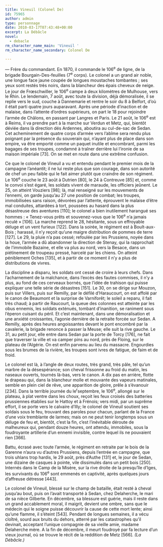```yaml
---
title: Vineuil (Colonel De)
id: 75965
author: admin
type: personnage
date: 2010-03-17T07:43:48+00:00
excerpt: La Débâcle
novel:
  - debacle
rm_character_name_main: 'Vineuil '
rm_character_name_secondary: Colonel De

---
```

— Frère du commandant. En 1870, il commande le 106<sup>e</sup> de ligne, de la brigade Bourgain-Des-feuilles (7<sup>e</sup> corps). Le colonel a un grand air noble, une longue face jaune coupée de longues moustaches tombantes ; ses yeux sont restés très noirs, dans la blancheur des épais cheveux de neige. Le jour de Frœschwiller, le 106<sup>e</sup> campe à deux kilomètres de Mulhouse, vers le Rhin. Le lendemain, 7 août, avec toute la division, déjà démoralisée, il se replie vers le sud, couche à Dannemarie et rentre le soir du 8 à Belfort, d&rsquo;où il était parti quatre jours auparavant. Après une période d&rsquo;inaction et de malaise, dans l&rsquo;attente d&rsquo;ordres supérieurs, on part le 18 pour rejoindre l&rsquo;armée de Châlons, en passant par Langres et Paris. Le 21 août, le 106<sup>e</sup> est à Reims, il va prendre part à la marche sur Verdun et Metz, qui, bientôt déviée dans là direction dés Ardennes, aboutira au cul-de-sac de Sedan. Cet acheminement de quatre corps d&rsquo;armée vers l&rsquo;abîme sera rendu plus poignant par la présence du souverain qui, n&rsquo;ayant plus de place dans son empire, va être emporté comme un paquet inutile et encombrant, parmi les bagages de ses troupes, condamné à traîner derrière lui l&rsquo;ironie de sa maison impériale [73]. On se met en route dans une extrême confusion.

Ce que le colonel de Vineuil a vu et entendu pendant le premier mois de la campagne l&rsquo;anéantit; il ne lui reste plus que son courage, dans son autorité de chef un peu faible qui le fait aimer plutôt que craindre de son régiment. Le 106<sup>e</sup> couche le 23 août à Dutrien [80], le 24 à Contreuve [85] et, comme le convoi s&rsquo;est égaré, les soldats vivent de maraude, les officiers jeûnent. Le 25, on atteint Vouziers [98]; là, mal renseigné sur les mouvements de l&rsquo;ennemi, on garde jusqu&rsquo;au 27 une position de combat; les troupes, immobilisées sans raison, dévorées par l&rsquo;attente, éprouvent le malaise d&rsquo;être mal conduites, attardées à tort, poussées au hasard dans la plus désastreuse des aventures [110]; le colonel a bien inutilement harangué ses hommes : « Tenez-vous prêts et souvenez-vous que le 106<sup>e</sup> n&rsquo;a jamais reculé » [106]. La marche reprend le 28, hésitante, sous un effroyable déluge et un vent furieux [122]. Dans la soirée, le régiment est à Boult-aux-Bois ; harassé, il n&rsquo;y reçoit qu&rsquo;une maigre distribution de pommes de terre [127]. Le 29, la pluie n&rsquo;a pas cessé; refoulée par les Prussiens, noyée dans la houe, l&rsquo;armée a dû abandonner la direction de Stenay, qui la rapprochait de l&rsquo;immobile Bazaine, et elle va plus au nord, vers la Besace, dans un piétinement de troupeau pressé, harcelé par les chiens. On atteint péniblement Oches [135], et à partir de ce moment il n&rsquo;y a plus de distributions de vivres.

La discipline a disparu, les soldats ont cessé de croire à leurs chefs. Dans l&rsquo;acharnement de la malchance, dans l&rsquo;excès des fautes commises, il n&rsquo;y a plus, au fond de ces cerveaux bornés, que l&rsquo;idée de trahison qui puisse expliquer une telle série de désastres [151]. Le 30, on se dirige sur Mouzon, puis sur Villers, puis sur Remilly, par le défilé d&rsquo;Haraucourt, on est affolé par le canon de Beaumont et la surprise de Varniforêt; le soleil a reparu, il fait très chaud; à partir de Raucourt, la queue des colonnes est atteinte par les obus ennemis, les soldats exténués, tombant d&rsquo;inanition, se raniment sous l&rsquo;éperon cuisant du péril. Et c&rsquo;est maintenant, dans une démoralisation et une anxiété croissantes, l&rsquo;agonie dernière de la retraite forcée sur Sedan. A Remilly, après des heures angoissantes devant le pont encombré par la cavalerie, la brigade renonce à passer la Meuse; elle suit la rive gauche. Le 31, au petit jour, elle entre dans Sedan par la porte de Torcy [176], ne fait que traverser la ville et va camper pins au nord, près de Floing, sur le plateau de l&rsquo;Algérie. On est enfin parvenu au lieu du massacre. Engourdies sous les brumes de la rivière, les troupes sont ivres de fatigue, de faim et de froid.

Le colonel est là, à l&rsquo;angle de deux routes, très grand, très pâle, tel qu&rsquo;un marbre de la désespérance; son cheval frissonne au froid du matin, les naseaux ouverts, tournés là-bas, vers le canon. A dix pas en arrière, flotte le drapeau qui, dans la blancheur molle et mouvante des vapeurs matinales, semble en plein ciel de rêve, une apparition de gloire, prêle à s&rsquo;évanouir [234]. Dans la terrible journée du le<sup>r</sup>septembre, le 106<sup>e</sup>, allongé sur le plateau, à plat ventre dans les choux, reçoit les feux croisés des batteries prussiennes établies sur le Hattoy et à Frénois; vers midi, par un suprême effort, il se porte vers le calvaire d&rsquo;Illy; le colonel de Vineuil soutient ses soldais sous le feu, trouvant des paroles pour chacun, parlant de la France d&rsquo;une voix tremblante de larmes; mais on ne peut tenir longtemps sous un déluge de feu et, bientôt, c&rsquo;est la fin, c&rsquo;est l&rsquo;inévitable déroute de malheureux qui, pendant douze heures, ont attendu, immobiles, sous la foudroyante artillerie d&rsquo;un ennemi invisible, contre lequel ils ne pouvaient rien [366].

Battu, écrasé avec toute l&rsquo;armée, le régiment en retraite par le bois de la Garenne n&rsquo;aura vu d&rsquo;autres Prussiens, depuis l&rsquo;entrée en campagne, que trois uhlans trop hardis, le 29 août, près d&rsquo;Authe [131] et, le jour de Sedan, une dizaine de casques à pointe, vile dissimulés dans un petit bois [250]. Internés dans le Camp de la Misère, sur la rive droite de la presqu&rsquo;île d&rsquo;Iges, les survivants du 106<sup>e</sup> sont emmenés en captivité, après quelques jours d&rsquo;affreuse détresse [443].

Le colonel de Vineuil, blessé sur le champ de bataille, était resté à cheval jusqu&rsquo;au bout, puis on l&rsquo;avait transporté à Sedan, chez Delaherche, le mari de sa nièce Gilberte. En décembre, sa blessure est guérie, mais il reste dans un grand accablement moral, il maigrit, devient une ombre, sans que le médecin qui le soigne puisse découvrir la cause de cette mort lente; ainsi qu&rsquo;une flamme, il s&rsquo;éteint [543]. Pendant de longues semaines, il a vécu cloîtré, sourd aux bruits du dehors, atterré par les catastrophes qu&rsquo;il devinait, acceptant l&rsquo;unique compagnie de sa vieille amie, madame Delaherche mère. A la fin de décembre, il meurt foudroyé par fa lecture d&rsquo;un vieux journal, où se trouve le récit de la reddition de Metz [566]. _(La Débâcle.)_